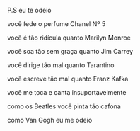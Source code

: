 P.S eu te odeio

você fede o perfume Chanel Nº 5

você é tão ridícula quanto Marilyn Monroe

você soa tão sem graça quanto Jim Carrey

você dirige tão mal quanto Tarantino

você escreve tão mal quanto Franz Kafka

você me toca e canta insuportavelmente

como os Beatles você pinta tão cafona

como Van Gogh eu me odeio
